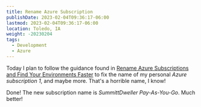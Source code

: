 ```yaml
---
title: Rename Azure Subscription
publishDate: 2023-02-04T09:36:17-06:00
lastmod: 2023-02-04T09:36:17-06:00
location: Toledo, IA
weight: -20230204
tags: 
  - Development
  - Azure
---
```

Today I plan to follow the guidance found in [Rename Azure Subscriptions and Find Your Environments Faster](https://techgenix.com/rename-azure-subscriptions/) to fix the name of my personal _Azure subscription 1_, and maybe more.  That's a horrible name, I know!  

Done!  The new subscription name is _SummittDweller Pay-As-You-Go_.  Much better!  
